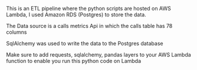 
This is an ETL pipeline where the python scripts are hosted on AWS Lambda, I used Amazon RDS (Postgres) to store the data.

The Data source is a calls metrics Api in which the calls table has 78 columns 

SqlAlchemy was used to write the data to the Postgres database

Make sure to add requests, sqlalchemy, pandas layers to your AWS Lambda function to enable you run this python code on Lambda